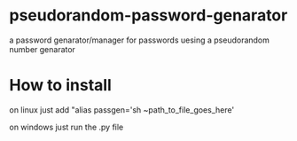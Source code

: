# pseudorandom-password-genarator
a password genarator/manager for passwords uesing a pseudorandom number genarator 

# How to install
on linux just add "alias passgen='sh ~path_to_file_goes_here'

on windows just run the .py file 
